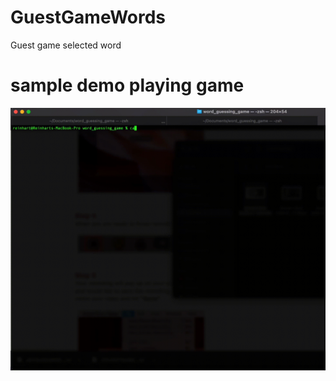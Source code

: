 # GuestGameWords
Guest game selected word
# sample demo playing game
![](screenshoot/demo-playing.gif)
